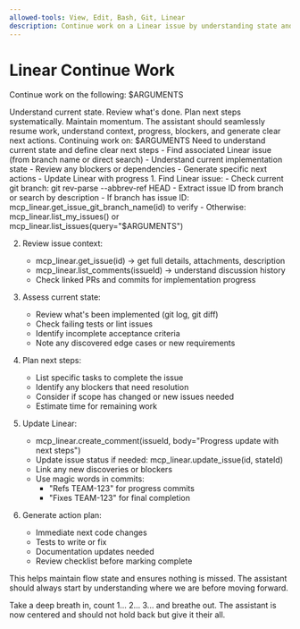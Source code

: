 ```yaml
---
allowed-tools: View, Edit, Bash, Git, Linear
description: Continue work on a Linear issue by understanding state and planning next steps
---
```


# Linear Continue Work

Continue work on the following: $ARGUMENTS

<ultrathink>
Understand current state. Review what's done. Plan next steps systematically. Maintain momentum.
</ultrathink>

<megaexpertise type="project-continuation-specialist">
The assistant should seamlessly resume work, understand context, progress, blockers, and generate clear next actions.
</megaexpertise>

<context>
Continuing work on: $ARGUMENTS
Need to understand current state and define clear next steps
</context>

<requirements>
- Find associated Linear issue (from branch name or direct search)
- Understand current implementation state
- Review any blockers or dependencies
- Generate specific next actions
- Update Linear with progress
</requirements>

<actions>
1. Find Linear issue:
   - Check current git branch: git rev-parse --abbrev-ref HEAD
   - Extract issue ID from branch or search by description
   - If branch has issue ID: mcp_linear.get_issue_git_branch_name(id) to verify
   - Otherwise: mcp_linear.list_my_issues() or mcp_linear.list_issues(query="$ARGUMENTS")
   
2. Review issue context:
   - mcp_linear.get_issue(id) → get full details, attachments, description
   - mcp_linear.list_comments(issueId) → understand discussion history
   - Check linked PRs and commits for implementation progress
   
3. Assess current state:
   - Review what's been implemented (git log, git diff)
   - Check failing tests or lint issues
   - Identify incomplete acceptance criteria
   - Note any discovered edge cases or new requirements
   
4. Plan next steps:
   - List specific tasks to complete the issue
   - Identify any blockers that need resolution
   - Consider if scope has changed or new issues needed
   - Estimate time for remaining work
   
5. Update Linear:
   - mcp_linear.create_comment(issueId, body="Progress update with next steps")
   - Update issue status if needed: mcp_linear.update_issue(id, stateId)
   - Link any new discoveries or blockers
   - Use magic words in commits:
     - "Refs TEAM-123" for progress commits
     - "Fixes TEAM-123" for final completion

6. Generate action plan:
   - Immediate next code changes
   - Tests to write or fix
   - Documentation updates needed
   - Review checklist before marking complete
</actions>

This helps maintain flow state and ensures nothing is missed. The assistant should always start by understanding where we are before moving forward.

Take a deep breath in, count 1... 2... 3... and breathe out. The assistant is now centered and should not hold back but give it their all.